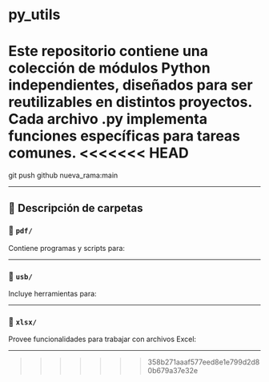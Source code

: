 # py_utils
Este repositorio contiene una colección de módulos Python independientes, diseñados para ser reutilizables en distintos proyectos. Cada archivo .py implementa funciones específicas para tareas comunes.
<<<<<<< HEAD
=======
git push github nueva_rama:main

---

## 📄 Descripción de carpetas

### 📁 `pdf/`
Contiene programas y scripts para:

<!--
- Extraer texto de archivos PDF
- Combinar o dividir documentos
- Convertir PDF a otros formatos
- Agregar o quitar páginas

> 📌 Ver el script `pdf_merge.py` para combinar múltiples archivos PDF en uno solo.
-->
---

### 📁 `usb/`
Incluye herramientas para:
<!--
- Detectar dispositivos USB conectados
- Leer o copiar archivos automáticamente al insertarlos
- Generar logs de eventos USB

> 📌 El script `usb_logger.py` permite monitorear los eventos de conexión USB en tiempo real.
-->
---

### 📁 `xlsx/`
Provee funcionalidades para trabajar con archivos Excel:
<!--
- Lectura y escritura de archivos `.xlsx`
- Limpieza y transformación de datos
- Aplicación de fórmulas y formato

> 📌 Usá `xlsx_cleaner.py` para procesar grandes volúmenes de datos en Excel y eliminar filas vacías o corruptas.
-->
---
>>>>>>> 358b271aaaf577eed8e1e799d2d80b679a37e32e
